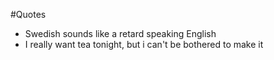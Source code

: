 <!-- TITLE: Cesque -->
<!-- SUBTITLE: huw didnt make me a page :( -->

#Quotes

* Swedish sounds like a retard speaking English
* I really want tea tonight, but i can't be bothered to make it